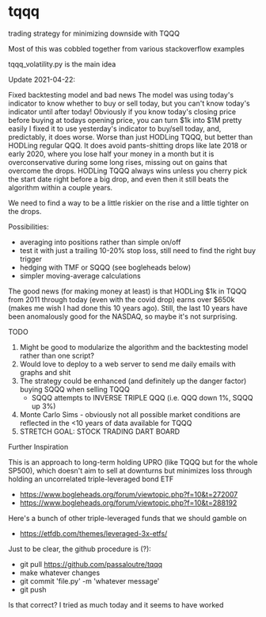 # tqqq
trading strategy for minimizing downside with TQQQ

Most of this was cobbled together from various stackoverflow examples

tqqq_volatility.py is the main idea

Update 2021-04-22:

  Fixed backtesting model and bad news
  The model was using today's indicator to know whether to buy or sell today, but you can't know today's indicator until after today!
  Obviously if you know today's closing price before buying at todays opening price, you can turn $1k into $1M pretty easily
  I fixed it to use yesterday's indicator to buy/sell today, and, predictably, it does worse. Worse than just HODLing TQQQ, but better than HODLing regular QQQ.
  It does avoid pants-shitting drops like late 2018 or early 2020, where you lose half your money in a month but it is overconservative during some long rises, missing out on gains that overcome the drops. HODLing TQQQ always wins unless you cherry pick the start date right before a big drop, and even then it still beats the algorithm within a couple years.

  We need to find a way to be a little riskier on the rise and a little tighter on the drops.

  Possibilities: 
  - averaging into positions rather than simple on/off
  - test it with just a trailing 10-20% stop loss, still need to find the right buy trigger
  - hedging with TMF or SQQQ (see bogleheads below)
  - simpler moving-average calculations

  The good news (for making money at least) is that HODLing $1k in TQQQ from 2011 through today (even with the covid drop) earns over $650k (makes me wish I had done this 10 years ago). Still, the last 10 years have been anomalously good for the NASDAQ, so maybe it's not surprising.



TODO
1. Might be good to modularize the algorithm and the backtesting model rather than one script?
2. Would love to deploy to a web server to send me daily emails with graphs and shit
3. The strategy could be enhanced (and definitely up the danger factor) buying SQQQ when selling TQQQ
   * SQQQ attempts to INVERSE TRIPLE QQQ (i.e. QQQ down 1%, SQQQ up 3%)
4. Monte Carlo Sims - obviously not all possible market conditions are reflected in the <10 years of data available for TQQQ
4. STRETCH GOAL: STOCK TRADING DART BOARD

Further Inspiration

This is an approach to long-term holding UPRO (like TQQQ but for the whole SP500), which doesn't aim to sell at downturns but minimizes loss through holding an uncorrelated triple-leveraged bond ETF

* https://www.bogleheads.org/forum/viewtopic.php?f=10&t=272007
* https://www.bogleheads.org/forum/viewtopic.php?f=10&t=288192


Here's a bunch of other triple-leveraged funds that we should gamble on

* https://etfdb.com/themes/leveraged-3x-etfs/

Just to be clear, the github procedure is (?):

* git pull https://github.com/passaloutre/tqqq
* make whatever changes
* git commit 'file.py' -m 'whatever message'
* git push

Is that correct? I tried as much today and it seems to have worked

